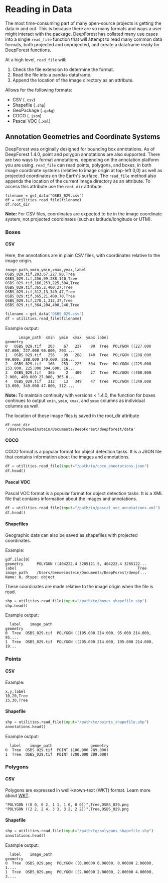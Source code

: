 # Reading in Data

The most time-consuming part of many open-source projects is getting the data in and out. This is because there are so many formats and ways a user might interact with the package. DeepForest has collated many use cases into a single `read_file` function that will attempt to read many common data formats, both projected and unprojected, and create a dataframe ready for DeepForest functions.

At a high level, `read_file` will:

1. Check the file extension to determine the format.
2. Read the file into a pandas dataframe.
3. Append the location of the image directory as an attribute.

Allows for the following formats:

- CSV (`.csv`)
- Shapefile (`.shp`)
- GeoPackage (`.gpkg`)
- COCO (`.json`)
- Pascal VOC (`.xml`)

## Annotation Geometries and Coordinate Systems

DeepForest was originally designed for bounding box annotations. As of DeepForest 1.4.0, point and polygon annotations are also supported. There are two ways to format annotations, depending on the annotation platform you are using. `read_file` can read points, polygons, and boxes, in both image coordinate systems (relative to image origin at top-left 0,0) as well as projected coordinates on the Earth's surface. The `read_file` method also appends the location of the current image directory as an attribute. To access this attribute use the `root_dir` attribute.

```
filename = get_data("OSBS_029.csv")
df = utilities.read_file(filename)
df.root_dir
```

**Note:** For CSV files, coordinates are expected to be in the image coordinate system, not projected coordinates (such as latitude/longitude or UTM).

### Boxes

#### CSV

Here, the annotations are in plain CSV files, with coordinates relative to the image origin.

```
image_path,xmin,ymin,xmax,ymax,label
OSBS_029.tif,203,67,227,90,Tree
OSBS_029.tif,256,99,288,140,Tree
OSBS_029.tif,166,253,225,304,Tree
OSBS_029.tif,365,2,400,27,Tree
OSBS_029.tif,312,13,349,47,Tree
OSBS_029.tif,365,21,400,70,Tree
OSBS_029.tif,278,1,312,37,Tree
OSBS_029.tif,364,204,400,246,Tree
```

```python
filename = get_data("OSBS_029.csv")
df = utilities.read_file(filename)
```

Example output:

```
      image_path  xmin  ymin  xmax  ymax label                                           geometry
0   OSBS_029.tif   203    67   227    90  Tree  POLYGON ((227.000 67.000, 227.000 90.000, 203....
1   OSBS_029.tif   256    99   288   140  Tree  POLYGON ((288.000 99.000, 288.000 140.000, 256...
2   OSBS_029.tif   166   253   225   304  Tree  POLYGON ((225.000 253.000, 225.000 304.000, 16...
3   OSBS_029.tif   365     2   400    27  Tree  POLYGON ((400.000 2.000, 400.000 27.000, 365.0...
4   OSBS_029.tif   312    13   349    47  Tree  POLYGON ((349.000 13.000, 349.000 47.000, 312....
```

**Note:** To maintain continuity with versions < 1.4.0, the function for boxes continues to output `xmin`, `ymin`, `xmax`, and `ymax` columns as individual columns as well.

The location of these image files is saved in the root_dir attribute

```
df.root_dir
'/Users/benweinstein/Documents/DeepForest/deepforest/data'
```

#### COCO

COCO format is a popular format for object detection tasks. It is a JSON file that contains information about the images and annotations.

```python
df = utilities.read_file(input="/path/to/coco_annotations.json")
df.head()
```

#### Pascal VOC

Pascal VOC format is a popular format for object detection tasks. It is a XML file that contains information about the images and annotations.

```python
df = utilities.read_file(input="/path/to/pascal_voc_annotations.xml")
df.head()
```

#### Shapefiles

Geographic data can also be saved as shapefiles with projected coordinates.

Example:

```
gdf.iloc[0]
geometry      POLYGON ((404222.4 3285121.5, 404222.4 3285122...
label                                                      Tree
image_path    /Users/benweinstein/Documents/DeepForest/deepf...
Name: 0, dtype: object
```

These coordinates are made relative to the image origin when the file is read.

```python
shp = utilities.read_file(input="/path/to/boxes_shapefile.shp")
shp.head()
```

Example output:

```
  label    image_path                                           geometry
0  Tree  OSBS_029.tif  POLYGON ((105.000 214.000, 95.000 214.000, 95....
1  Tree  OSBS_029.tif  POLYGON ((205.000 214.000, 195.000 214.000, 19...
```

### Points

#### CSV

Example:

```
x,y,label
10,20,Tree
15,30,Tree
```

#### Shapefile

```python
shp = utilities.read_file(input="/path/to/points_shapefile.shp")
annotations.head()
```

Example output:

```
  label    image_path                 geometry
0  Tree  OSBS_029.tif  POINT (100.000 209.000)
1  Tree  OSBS_029.tif  POINT (200.000 209.000)
```

### Polygons

#### CSV

Polygons are expressed in well-known-text (WKT) format. Learn more about [WKT](https://en.wikipedia.org/wiki/Well-known_text_representation_of_geometry).

```
"POLYGON ((0 0, 0 2, 1 1, 1 0, 0 0))",Tree,OSBS_029.png
"POLYGON ((2 2, 2 4, 3 3, 3 2, 2 2))",Tree,OSBS_029.png
```

#### Shapefile

```python
shp = utilities.read_file(input="/path/to/polygons_shapefile.shp")
annotations.head()
```

Example output:

```
  label    image_path                                           geometry
0  Tree  OSBS_029.png  POLYGON ((0.00000 0.00000, 0.00000 2.00000, 1....
1  Tree  OSBS_029.png  POLYGON ((2.00000 2.00000, 2.00000 4.00000, 3....
```
